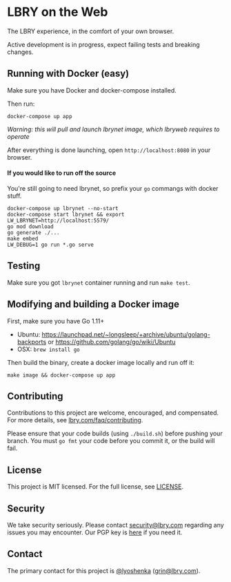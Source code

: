 # LBRY on the Web

The LBRY experience, in the comfort of your own browser.

Active development is in progress, expect failing tests and breaking changes.

## Running with Docker (easy)

Make sure you have Docker and docker-compose installed.

Then run:

```
docker-compose up app
```

_Warning: this will pull and launch lbrynet image, which lbryweb requires to operate_

After everything is done launching, open `http://localhost:8080` in your browser.

#### If you would like to run off the source

You're still going to need lbrynet, so prefix your `go` commangs with docker stuff.

```
docker-compose up lbrynet --no-start
docker-compose start lbrynet && export LW_LBRYNET=http://localhost:5579/
go mod download
go generate ./...
make embed
LW_DEBUG=1 go run *.go serve
```

## Testing

Make sure you got `lbrynet` container running and run `make test`.

## Modifying and building a Docker image

First, make sure you have Go 1.11+

- Ubuntu: https://launchpad.net/~longsleep/+archive/ubuntu/golang-backports or https://github.com/golang/go/wiki/Ubuntu
- OSX: `brew install go`

Then build the binary, create a docker image locally and run off it:

```
make image && docker-compose up app
```

## Contributing

Contributions to this project are welcome, encouraged, and compensated. For more details, see [lbry.com/faq/contributing](https://lbry.com/faq/contributing).

Please ensure that your code builds (using `./build.sh`) before pushing your branch. You must `go fmt` your code before you commit it, or the build will fail.


## License

This project is MIT licensed. For the full license, see [LICENSE](LICENSE).


## Security

We take security seriously. Please contact security@lbry.com regarding any issues you may encounter.
Our PGP key is [here](https://keybase.io/lbry/key.asc) if you need it.


## Contact

The primary contact for this project is [@lyoshenka](https://github.com/lyoshenka) (grin@lbry.com).

